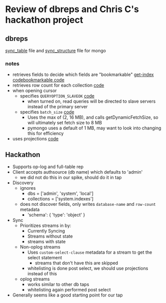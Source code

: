 # Review of dbreps and Chris C's hackathon project

## dbreps
[sync_table](https://github.com/stitchdata/db-replicators/blob/3764f905a76952324c9f9b8ff8e1545fe9cd8113/src/com/rjmetrics/dbreplicator/worker/methods/sync_table/mongodb.clj)
file and
[sync_structure](https://github.com/stitchdata/db-replicators/blob/3764f905a76952324c9f9b8ff8e1545fe9cd8113/src/com/rjmetrics/dbreplicator/worker/methods/sync_structure/mongodb.clj)
file for mongo

### notes
- retrieves fields to decide which fields are "bookmarkable" [get-index code](https://github.com/stitchdata/db-replicators/blob/3764f905a76952324c9f9b8ff8e1545fe9cd8113/src/com/rjmetrics/dbreplicator/worker/methods/sync_structure/mongodb.clj#L29)[bookmarkable code](https://github.com/stitchdata/db-replicators/blob/3764f905a76952324c9f9b8ff8e1545fe9cd8113/src/com/rjmetrics/dbreplicator/worker/methods/sync_structure/mongodb.clj#L39-L50)
- retrieves row count for each collection [code](https://github.com/stitchdata/db-replicators/blob/3764f905a76952324c9f9b8ff8e1545fe9cd8113/src/com/rjmetrics/dbreplicator/worker/methods/sync_structure/mongodb.clj#L70)
- when opening cursor
  - specifies `QUERYOPTION_SLAVEOK` [code](https://github.com/stitchdata/db-replicators/blob/3764f905a76952324c9f9b8ff8e1545fe9cd8113/src/com/rjmetrics/dbreplicator/worker/methods/sync_table/mongodb.clj#L47)
    - when turned on, read queries will be directed to slave servers instead of the primary server
  - specifies `batch_size` [code](https://github.com/stitchdata/db-replicators/blob/3764f905a76952324c9f9b8ff8e1545fe9cd8113/src/com/rjmetrics/dbreplicator/worker/methods/sync_table/mongodb.clj#L68)
    - Uses the max of (2, 16 MB), and calls getDynamicFetchSize, so will ultimately set fetch size to 8 MB
    - pymongo uses a default of 1 MB, may want to look into changing this for efficiency
- uses projections [code](https://github.com/stitchdata/db-replicators/blob/3764f905a76952324c9f9b8ff8e1545fe9cd8113/src/com/rjmetrics/dbreplicator/worker/methods/sync_table/mongodb.clj#L64-L71)

## Hackathon
- Supports op-log and full-table rep
- Client accepts authsource (db name) which defaults to 'admin'
  - we did not do this in our spike, should do it in tap
- Discovery
  - ignores 
    - dbs = ['admin', 'system', 'local']
    - collections = ['system.indexes']
  - does not discover fields, only writes `database-name` and `row-count` metadata
    - 'schema': {
        'type': 'object'
      }
- Sync
  - Prioritizes streams in by:
    - Currently Syncing
    - Streams without state
    - streams with state
  - Non-oplog streams
    - Uses `custom-select-clause` metadata for a stream to get the select statement
      - streams that don't have this are skipped
    - whitelisting is done post select, we should use projections instead of this
  - oplog streams
    - works similar to other db taps
    - whitelisting again performed post select
- Generally seems like a good starting point for our tap


